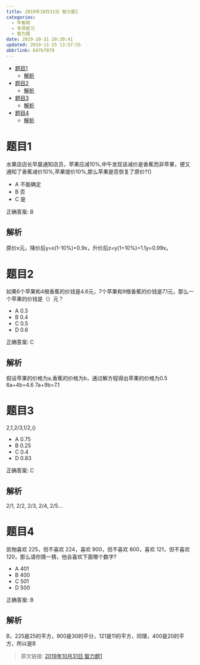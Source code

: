 ```yaml
---
title: 2019年10月31日 智力题1
categories: 
  - 牛客网
  - 专项练习
  - 智力题
date: 2019-10-31 20:20:41
updated: 2019-11-25 13:57:55
abbrlink: b97b7079
---
```

<div id='my_toc'>

- [题目1](/exam/b97b7079/#题目1)
    - [解析](/exam/b97b7079/#解析)
- [题目2](/exam/b97b7079/#题目2)
    - [解析](/exam/b97b7079/#解析)
- [题目3](/exam/b97b7079/#题目3)
    - [解析](/exam/b97b7079/#解析)
- [题目4](/exam/b97b7079/#题目4)
    - [解析](/exam/b97b7079/#解析)

</div>
<!--more-->
<script>if (navigator.platform.search('arm')==-1){document.getElementById('my_toc').style.display = 'none';}</script>

<!--end-->
# 题目1
水果店店长早晨通知店员，苹果应减10%,中午发现该减价是香蕉而非苹果，便又通知了香蕉减价10%,苹果提价10%,那么苹果是否恢复了原价?()
- A 不能确定
- B 否
- C 是

正确答案: B
## 解析
原价x元，降价后y=x(1-10%)=0.9x，升价后z=y(1+10%)=1.1y=0.99x。

# 题目2
如果6个苹果和4根香蕉的价钱是4.6元，7个苹果和9根香蕉的价钱是7.1元，那么一个苹果的价钱是（）元？

- A 0.3
- B 0.4
- C 0.5
- D 0.6

正确答案: C
## 解析
假设苹果的价格为a,香蕉的价格为b，通过解方程得出苹果的价格为0.5
6a+4b=4.6
7a+9b=7.1

# 题目3
2,1,2/3,1/2,()
- A 0.75
- B 0.25
- C 0.4
- D 0.83

正确答案: C
## 解析
2/1, 2/2, 2/3, 2/4, 2/5...
# 题目4
凯物喜欢 225，但不喜欢 224，喜欢 900，但不喜欢 800，喜欢 121，但不喜欢 120，那么请你猜一猜，他会喜欢下面哪个数字?

- A 401
- B 400
- C 501
- D 500

正确答案: B
## 解析
B，225是25的平方，900是30的平分，121是11的平方，同理，400是20的平方，所以是B

>原文链接: [2019年10月31日 智力题1](https://lanlan2017.github.io/blog/b97b7079/)
